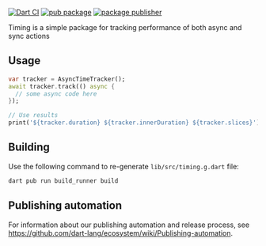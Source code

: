 [![Dart CI](https://github.com/dart-lang/timing/actions/workflows/test-package.yml/badge.svg)](https://github.com/dart-lang/timing/actions/workflows/test-package.yml)
[![pub package](https://img.shields.io/pub/v/timing.svg)](https://pub.dev/packages/timing)
[![package publisher](https://img.shields.io/pub/publisher/timing.svg)](https://pub.dev/packages/timing/publisher)

Timing is a simple package for tracking performance of both async and sync actions

## Usage

```dart
var tracker = AsyncTimeTracker();
await tracker.track(() async {
  // some async code here
});

// Use results
print('${tracker.duration} ${tracker.innerDuration} ${tracker.slices}');
```

## Building

Use the following command to re-generate `lib/src/timing.g.dart` file:

```bash
dart pub run build_runner build
```

## Publishing automation

For information about our publishing automation and release process, see
https://github.com/dart-lang/ecosystem/wiki/Publishing-automation.

